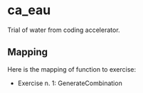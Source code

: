 # ca_eau

Trial of water from coding accelerator.

## Mapping

Here is the mapping of function to exercise:

- Exercise n. 1: GenerateCombination
